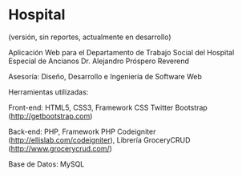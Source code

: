 Hospital 
========
(versión, sin reportes, actualmente en desarrollo)

Aplicación Web para el Departamento de Trabajo Social del Hospital Especial de Ancianos Dr. Alejandro Próspero Reverend

Asesoría: Diseño, Desarrollo e Ingeniería de Software Web

Herramientas utilizadas:

Front-end: HTML5, CSS3, Framework CSS Twitter Bootstrap (http://getbootstrap.com)

Back-end: PHP, Framework PHP Codeigniter (http://ellislab.com/codeigniter), Librería GroceryCRUD (http://www.grocerycrud.com/)

Base de Datos: MySQL